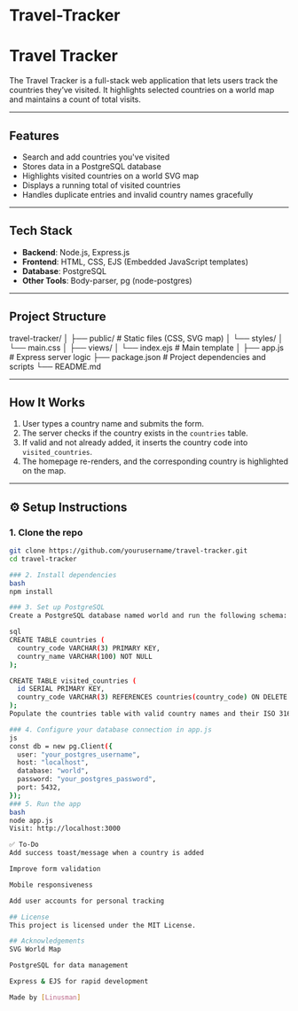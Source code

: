# Travel-Tracker
# Travel Tracker

The Travel Tracker is a full-stack web application that lets users track the countries they’ve visited. It highlights selected countries on a world map and maintains a count of total visits.

---

## Features

- Search and add countries you've visited
- Stores data in a PostgreSQL database
- Highlights visited countries on a world SVG map
- Displays a running total of visited countries
- Handles duplicate entries and invalid country names gracefully

---

## Tech Stack

- **Backend**: Node.js, Express.js
- **Frontend**: HTML, CSS, EJS (Embedded JavaScript templates)
- **Database**: PostgreSQL
- **Other Tools**: Body-parser, pg (node-postgres)

---

## Project Structure

travel-tracker/
│
├── public/ # Static files (CSS, SVG map)
│ └── styles/
│ └── main.css
│
├── views/
│ └── index.ejs # Main template
│
├── app.js # Express server logic
├── package.json # Project dependencies and scripts
└── README.md

---

## How It Works

1. User types a country name and submits the form.
2. The server checks if the country exists in the `countries` table.
3. If valid and not already added, it inserts the country code into `visited_countries`.
4. The homepage re-renders, and the corresponding country is highlighted on the map.

---

## ⚙️ Setup Instructions

### 1. Clone the repo

```bash
git clone https://github.com/yourusername/travel-tracker.git
cd travel-tracker

### 2. Install dependencies
bash
npm install

### 3. Set up PostgreSQL
Create a PostgreSQL database named world and run the following schema:

sql
CREATE TABLE countries (
  country_code VARCHAR(3) PRIMARY KEY,
  country_name VARCHAR(100) NOT NULL
);

CREATE TABLE visited_countries (
  id SERIAL PRIMARY KEY,
  country_code VARCHAR(3) REFERENCES countries(country_code) ON DELETE CASCADE
);
Populate the countries table with valid country names and their ISO 3166-1 alpha-3 codes.

### 4. Configure your database connection in app.js
js
const db = new pg.Client({
  user: "your_postgres_username",
  host: "localhost",
  database: "world",
  password: "your_postgres_password",
  port: 5432,
});
### 5. Run the app
bash
node app.js
Visit: http://localhost:3000

✅ To-Do
Add success toast/message when a country is added

Improve form validation

Mobile responsiveness

Add user accounts for personal tracking

## License
This project is licensed under the MIT License.

## Acknowledgements
SVG World Map

PostgreSQL for data management

Express & EJS for rapid development

Made by [Linusman]
